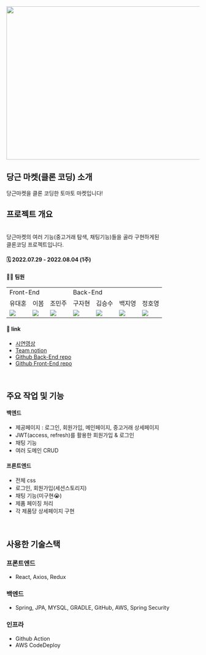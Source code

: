<div align = center>
<img src="https://user-images.githubusercontent.com/94362613/182839023-0d287901-4b63-43ed-aa11-786626817a26.png" width="700" height="400" />
</div>

## 당근 마켓(클론 코딩) 소개
당근마켓을 클론 코딩한 토마토 마켓입니다!
## 프로젝트 개요
<br>
당근마켓의 여러 기능(중고거래 탐색, 채팅기능)들을 골라 구현하게된
<br>
클론코딩 프로젝트입니다. 

#### 🗓 2022.07.29 - 2022.08.04 (1주)
#### 🙋‍♂️ 팀원

<table>
  <tr>
    <td colspan="3">Front-End</td>
    <td colspan="4">Back-End</td>
  </tr>
  <tr>
    <td>유대혼</td>
    <td>이봄</td>
    <td>조민주</td>
    <td>구자현</td>
    <td>김승수</td>
    <td>백지영</td>
    <td>정호영</td>
  </tr>
  <tr>
    <td><img src="https://img.shields.io/badge/React-61DAFB?style=flat-square&logo=React&logoColor=white"/></td>
    <td><img src="https://img.shields.io/badge/React-61DAFB?style=flat-square&logo=React&logoColor=white"/></td>
    <td><img src="https://img.shields.io/badge/React-61DAFB?style=flat-square&logo=React&logoColor=white"/></td>
    <td><img src="https://img.shields.io/badge/Springboot-6DB33F?style=flat-square&logo=Springboot&logoColor=white"/></td>
    <td><img src="https://img.shields.io/badge/Springboot-6DB33F?style=flat-square&logo=Springboot&logoColor=white"/></td>
    <td><img src="https://img.shields.io/badge/Springboot-6DB33F?style=flat-square&logo=Springboot&logoColor=white"/></td>
    <td><img src="https://img.shields.io/badge/Springboot-6DB33F?style=flat-square&logo=Springboot&logoColor=white"/></td>
  </tr>
</table>


#### 🔗 link

- [시연영상](https://www.youtube.com/watch?v=cBQpp92z3aY)
- [Team notion](https://classic-swan-d93.notion.site/4-26d9c2b69e5c4869a2d4dc8e441212fa)
- [Github Back-End repo](https://github.com/9JaHyun/hanghae-clone-project)
- [Github Front-End repo](https://github.com/youdaehoon/youdaehoon-week7_clone)

<br>

## 주요 작업 및 기능
#### 백엔드
- 제공페이지 : 로그인, 회원가입, 메인페이지, 중고거래 상세페이지
- JWT(access, refresh)를 활용한 회원가입 & 로그인
- 채팅 기능
- 여러 도메인 CRUD
#### 프론트엔드
- 전체 css
- 로그인, 회원가입(세션스토리지)
- 채팅 기능(미구현😭)
- 제품 페이징 처리
- 각 제품당 상세페이지 구현

<br>

## 사용한 기술스택

### 프론트엔드
- React, Axios, Redux

### 백엔드
- Spring, JPA, MYSQL, GRADLE, GitHub, AWS, Spring Security

### 인프라
- Github Action
- AWS CodeDeploy
